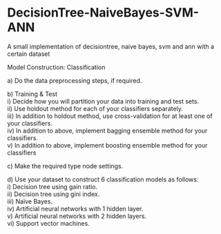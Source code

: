 # DecisionTree-NaiveBayes-SVM-ANN
A small implementation of decisiontree, naive bayes, svm and ann with a certain dataset

Model Construction: Classification

a) Do the data preprocessing steps, if required.<br/>

b) Training & Test<br/>
  i) Decide how you will partition your data into training and test sets.<br/>
  ii) Use holdout method for each of your classifiers separately.<br/>
  iii) In addition to holdout method, use cross-validation for at least one of your classifiers.<br/>
  iv) In addition to above, implement bagging ensemble method for your classifiers.<br/>
  v) In addition to above, implement boosting ensemble method for your classifiers<br/>
  
c) Make the required type node settings.

d) Use your dataset to construct 6 classification models as follows:<br/>
  i) Decision tree using gain ratio.<br/>
  ii) Decision tree using gini index.<br/>
  iii) Naïve Bayes.<br/>
  iv) Artificial neural networks with 1 hidden layer.<br/>
  v) Artificial neural networks with 2 hidden layers.<br/>
  vi) Support vector machines.<br/>
